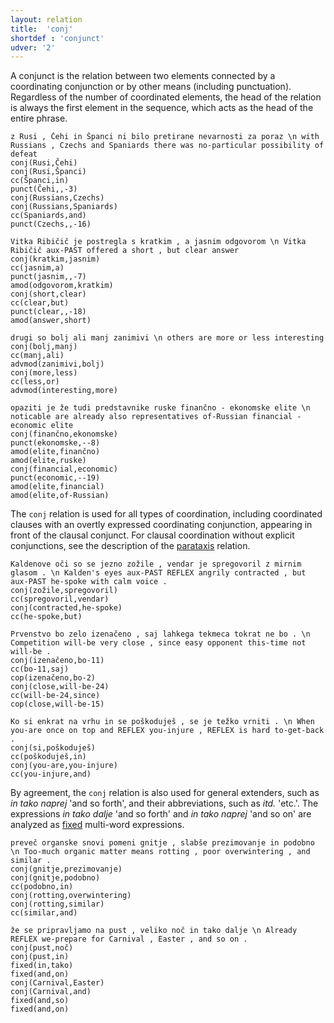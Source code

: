 ```yaml
---
layout: relation
title:  'conj'
shortdef : 'conjunct'
udver: '2'
---
```


A conjunct is the relation between two elements connected by a coordinating conjunction or by other means (including punctuation). Regardless of the number of coordinated elements, the head of the relation is always the first element in the sequence, which acts as the head of the entire phrase. 

~~~ sdparse
z Rusi , Čehi in Španci ni bilo pretirane nevarnosti za poraz \n with Russians , Czechs and Spaniards there was no-particular possibility of defeat
conj(Rusi,Čehi)
conj(Rusi,Španci)
cc(Španci,in)
punct(Čehi,,-3)
conj(Russians,Czechs)
conj(Russians,Spaniards)
cc(Spaniards,and)
punct(Czechs,,-16)
~~~
~~~ sdparse
Vitka Ribičič je postregla s kratkim , a jasnim odgovorom \n Vitka Ribičič aux-PAST offered a short , but clear answer
conj(kratkim,jasnim)
cc(jasnim,a)
punct(jasnim,,-7)
amod(odgovorom,kratkim)
conj(short,clear)
cc(clear,but)
punct(clear,,-18)
amod(answer,short)
~~~
~~~ sdparse
drugi so bolj ali manj zanimivi \n others are more or less interesting
conj(bolj,manj)
cc(manj,ali)
advmod(zanimivi,bolj)
conj(more,less)
cc(less,or)
advmod(interesting,more)
~~~
~~~ sdparse
opaziti je že tudi predstavnike ruske finančno - ekonomske elite \n noticable are already also representatives of-Russian financial - economic elite
conj(finančno,ekonomske)
punct(ekonomske,--8)
amod(elite,finančno)
amod(elite,ruske)
conj(financial,economic)
punct(economic,--19)
amod(elite,financial)
amod(elite,of-Russian)
~~~

The `conj` relation is used for all types of coordination, including coordinated clauses with an overtly expressed coordinating conjunction, appearing in front of the clausal conjunct. For clausal coordination without explicit conjunctions, see the description of the [parataxis]() relation.

~~~ sdparse
Kaldenove oči so se jezno zožile , vendar je spregovoril z mirnim glasom . \n Kalden's eyes aux-PAST REFLEX angrily contracted , but aux-PAST he-spoke with calm voice .
conj(zožile,spregovoril)
cc(spregovoril,vendar)
conj(contracted,he-spoke)
cc(he-spoke,but)
~~~
~~~ sdparse
Prvenstvo bo zelo izenačeno , saj lahkega tekmeca tokrat ne bo . \n Competition will-be very close , since easy opponent this-time not will-be .
conj(izenačeno,bo-11)
cc(bo-11,saj)
cop(izenačeno,bo-2)
conj(close,will-be-24)
cc(will-be-24,since)
cop(close,will-be-15)
~~~
~~~ sdparse
Ko si enkrat na vrhu in se poškoduješ , se je težko vrniti . \n When you-are once on top and REFLEX you-injure , REFLEX is hard to-get-back . 
conj(si,poškoduješ)
cc(poškoduješ,in)
conj(you-are,you-injure)
cc(you-injure,and)
~~~

By agreement, the `conj` relation is also used for general extenders, such as _in tako naprej_ 'and so forth', and their abbreviations, such as _itd._ 'etc.'. The expressions _in tako dalje_ 'and so forth' and _in tako naprej_ 'and so on' are analyzed as [fixed](https://universaldependencies.org/sl/dep/fixed.html) multi-word expressions.

~~~ sdparse
preveč organske snovi pomeni gnitje , slabše prezimovanje in podobno \n Too-much organic matter means rotting , poor overwintering , and similar .
conj(gnitje,prezimovanje)
conj(gnitje,podobno)
cc(podobno,in)
conj(rotting,overwintering)
conj(rotting,similar)
cc(similar,and)
~~~
~~~ sdparse
že se pripravljamo na pust , veliko noč in tako dalje \n Already REFLEX we-prepare for Carnival , Easter , and so on .
conj(pust,noč)
conj(pust,in)
fixed(in,tako)
fixed(and,on)
conj(Carnival,Easter)
conj(Carnival,and)
fixed(and,so)
fixed(and,on)
~~~


<!-- Interlanguage links updated Po 11. listopadu 2024, 20:10:41 CET -->
